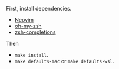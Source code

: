 First, install dependencies.

* [Neovim](https://neovim.io/)
* [oh-my-zsh](https://github.com/robbyrussell/oh-my-zsh)
* [zsh-completions](https://github.com/zsh-users/zsh-completions#oh-my-zsh)

Then

* `make install`.
* `make defaults-mac` or `make defaults-wsl`.
